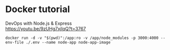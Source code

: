 # Docker tutorial

DevOps with Node.js & Express  
https://youtu.be/9zUHg7xjIqQ?t=3767

`docker run -d -v "$(pwd)":/app:ro -v /app/node_modules -p 3000:4000 --env-file ./.env --name node-app node-app-image`
